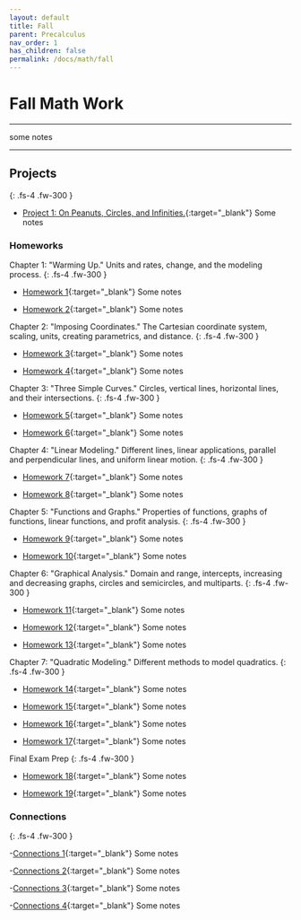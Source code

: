 ```yaml
---
layout: default
title: Fall
parent: Precalculus
nav_order: 1
has_children: false
permalink: /docs/math/fall
---
```

# Fall Math Work
---

some notes

---

## Projects
{: .fs-4 .fw-300 }

- [Project 1: On Peanuts, Circles, and Infinities.](https://sahana-sarangi.github.io/hahats/docs/math/fall/hw/Sahana_Project1.pdf){:target="_blank"} Some notes



### Homeworks

Chapter 1: "Warming Up." Units and rates, change, and the modeling process.
{: .fs-4 .fw-300 }

- [Homework 1](https://sahana-sarangi.github.io/hahats/docs/math/fall/hw/hw1.pdf){:target="_blank"} Some notes
  
- [Homework 2](https://sahana-sarangi.github.io/hahats/docs/math/fall/hw/hw2.pdf){:target="_blank"} Some notes



Chapter 2: "Imposing Coordinates." The Cartesian coordinate system, scaling, units, creating parametrics, and distance.
{: .fs-4 .fw-300 }

- [Homework 3](https://sahana-sarangi.github.io/hahats/docs/math/fall/hw/hw3.pdf){:target="_blank"} Some notes

- [Homework 4](https://sahana-sarangi.github.io/hahats/docs/math/fall/hw/hw4.pdf){:target="_blank"} Some notes



Chapter 3: "Three Simple Curves." Circles, vertical lines, horizontal lines, and their intersections.
{: .fs-4 .fw-300 }

- [Homework 5](https://sahana-sarangi.github.io/hahats/docs/math/fall/hw/hw5.pdf){:target="_blank"} Some notes

- [Homework 6](https://sahana-sarangi.github.io/hahats/docs/math/fall/hw/hw6.pdf){:target="_blank"} Some notes



Chapter 4: "Linear Modeling." Different lines, linear applications, parallel and perpendicular lines, and uniform linear motion.
{: .fs-4 .fw-300 }

- [Homework 7](https://sahana-sarangi.github.io/hahats/docs/math/fall/hw/hw7.pdf){:target="_blank"} Some notes

- [Homework 8](https://sahana-sarangi.github.io/hahats/docs/math/fall/hw/hw8.pdf){:target="_blank"} Some notes



Chapter 5: "Functions and Graphs." Properties of functions, graphs of functions, linear functions, and profit analysis.
{: .fs-4 .fw-300 }
- [Homework 9](https://sahana-sarangi.github.io/hahats/docs/math/fall/hw/hw9.pdf){:target="_blank"} Some notes

- [Homework 10](https://sahana-sarangi.github.io/hahats/docs/math/fall/hw/hw10.pdf){:target="_blank"} Some notes



Chapter 6: "Graphical Analysis." Domain and range, intercepts, increasing and decreasing graphs, circles and semicircles, and multiparts.
{: .fs-4 .fw-300 }
- [Homework 11](https://sahana-sarangi.github.io/hahats/docs/math/fall/hw/hw11.pdf){:target="_blank"} Some notes

- [Homework 12](https://sahana-sarangi.github.io/hahats/docs/math/fall/hw/hw12.pdf){:target="_blank"} Some notes

- [Homework 13](https://sahana-sarangi.github.io/hahats/docs/math/fall/hw/hw13.pdf){:target="_blank"} Some notes



Chapter 7: "Quadratic Modeling." Different methods to model quadratics.
{: .fs-4 .fw-300 }
- [Homework 14](https://sahana-sarangi.github.io/hahats/docs/math/fall/hw/hw14.pdf){:target="_blank"} Some notes

- [Homework 15](https://sahana-sarangi.github.io/hahats/docs/math/fall/hw/hw15.pdf){:target="_blank"} Some notes

- [Homework 16](https://sahana-sarangi.github.io/hahats/docs/math/fall/hw/hw16.pdf){:target="_blank"} Some notes

- [Homework 17](https://sahana-sarangi.github.io/hahats/docs/math/fall/hw/hw17.pdf){:target="_blank"} Some notes



Final Exam Prep
{: .fs-4 .fw-300 }

- [Homework 18](https://sahana-sarangi.github.io/hahats/docs/math/fall/hw/hw18.pdf){:target="_blank"} Some notes

- [Homework 19](https://sahana-sarangi.github.io/hahats/docs/math/fall/hw/hw19.pdf){:target="_blank"} Some notes



### Connections
{: .fs-4 .fw-300 }

-[Connections 1](https://sahana-sarangi.github.io/hahats/docs/math/fall/hw/connections1.pdf){:target="_blank"} Some notes

-[Connections 2](https://sahana-sarangi.github.io/hahats/docs/math/fall/hw/Connections2.pdf){:target="_blank"} Some notes

-[Connections 3](https://sahana-sarangi.github.io/hahats/docs/math/fall/hw/connections3.pdf){:target="_blank"} Some notes

-[Connections 4](https://sahana-sarangi.github.io/hahats/docs/math/fall/hw/connections4.pdf){:target="_blank"} Some notes



